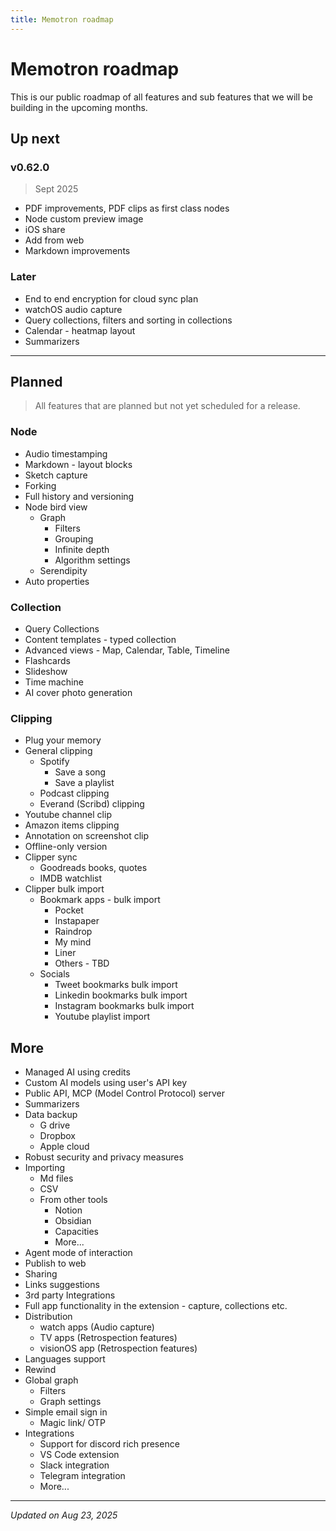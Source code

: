 ```yaml
---
title: Memotron roadmap
---
```

# Memotron roadmap

This is our public roadmap of all features and sub features that we will be building in the upcoming months.


## Up next

### v0.62.0
> Sept 2025

* PDF improvements, PDF clips as first class nodes
* Node custom preview image
* iOS share
* Add from web
* Markdown improvements


### Later
* End to end encryption for cloud sync plan
* watchOS audio capture
* Query collections, filters and sorting in collections
* Calendar - heatmap layout
* Summarizers
  
---
## Planned
> All features that are planned but not yet scheduled for a release.

### Node
- Audio timestamping
- Markdown - layout blocks
- Sketch capture
- Forking
- Full history and versioning
- Node bird view
    - Graph
        - Filters
        - Grouping
        - Infinite depth
        - Algorithm settings
    - Serendipity
- Auto properties


### Collection
- Query Collections
- Content templates - typed collection
- Advanced views - Map, Calendar, Table, Timeline
- Flashcards
- Slideshow
- Time machine
- AI cover photo generation


### Clipping
- Plug your memory
- General clipping
    - Spotify
        - Save a song
        - Save a playlist
    - Podcast clipping
    - Everand (Scribd) clipping
- Youtube channel clip
- Amazon items clipping
- Annotation on screenshot clip
- Offline-only version
- Clipper sync
    - Goodreads books, quotes
    - IMDB watchlist
- Clipper bulk import
    - Bookmark apps - bulk import
        - Pocket
        - Instapaper
        - Raindrop
        - My mind
        - Liner
        - Others - TBD
    - Socials
        - Tweet bookmarks bulk import
        - Linkedin bookmarks bulk import
        - Instagram bookmarks bulk import
        - Youtube playlist import

## More
- Managed AI using credits
- Custom AI models using user's API key
- Public API, MCP (Model Control Protocol) server
- Summarizers
- Data backup
  - G drive
  - Dropbox
  - Apple cloud
- Robust security and privacy measures
- Importing
  - Md files
  - CSV
  - From other tools
    - Notion
    - Obsidian
    - Capacities
    - More...
- Agent mode of interaction
- Publish to web
- Sharing
- Links suggestions
- 3rd party Integrations
- Full app functionality in the extension - capture, collections etc.
- Distribution
  - watch apps (Audio capture)
  - TV apps (Retrospection features)
  - visionOS app (Retrospection features)
- Languages support
- Rewind
- Global graph
    - Filters
    - Graph settings
- Simple email sign in
  - Magic link/ OTP
- Integrations
    - Support for discord rich presence
    - VS Code extension
    - Slack integration
    - Telegram integration
    - More...

---
*Updated on Aug 23, 2025*